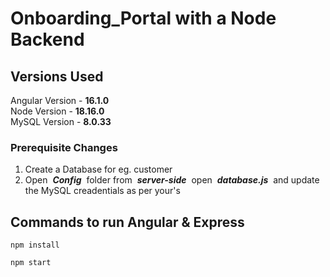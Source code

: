 # Onboarding_Portal with a Node Backend

## Versions Used 
Angular Version - **16.1.0** <br />
Node Version - **18.16.0** <br />
MySQL Version - **8.0.33** <br />

### Prerequisite Changes
1. Create a Database for eg. customer
2. Open &nbsp;***Config***&nbsp; folder from &nbsp;***server-side***&nbsp; open  &nbsp;***database.js***&nbsp; and update the MySQL creadentials as per your's

## Commands to run Angular & Express

```
npm install
```
```
npm start
```

